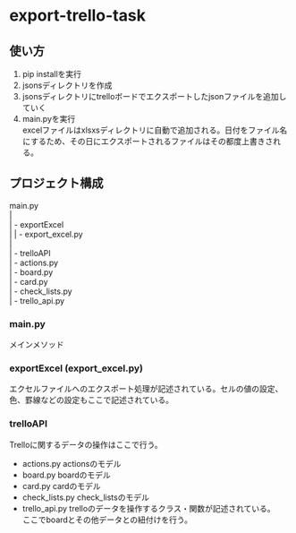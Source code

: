 # export-trello-task
## 使い方
1. pip installを実行  
2. jsonsディレクトリを作成  
3. jsonsディレクトリにtrelloボードでエクスポートしたjsonファイルを追加していく  
4. main.pyを実行  
excelファイルはxlsxsディレクトリに自動で追加される。日付をファイル名にするため、その日にエクスポートされるファイルはその都度上書きされる。  
## プロジェクト構成
main.py  
|  
| - exportExcel  
|   | - export_excel.py  
|  
| - trelloAPI  
    | - actions.py  
    | - board.py  
    | - card.py  
    | - check_lists.py  
    | - trello_api.py  
### main.py
メインメソッド
### exportExcel (export_excel.py)
エクセルファイルへのエクスポート処理が記述されている。セルの値の設定、色、罫線などの設定もここで記述されている。
### trelloAPI
Trelloに関するデータの操作はここで行う。
+ actions.py
actionsのモデル
+ board.py
boardのモデル
+ card.py
cardのモデル
+ check_lists.py
check_listsのモデル
+ trello_api.py
trelloのデータを操作するクラス・関数が記述されている。  
ここでboardとその他データとの紐付けを行う。
